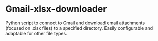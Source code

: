 # Gmail-xlsx-downloader
Python script to connect to Gmail and download email attachments (focused on .xlsx files) to a specified directory. Easily configurable and adaptable for other file types.

